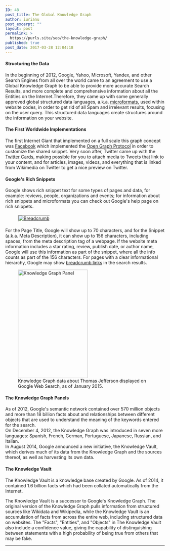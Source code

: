 ```yaml
---
ID: 48
post_title: The Global Knowledge Graph
author: iurianu
post_excerpt: ""
layout: post
permalink: >
  https://purls.site/seo/the-knowledge-graph/
published: true
post_date: 2017-03-28 12:04:18
---
```

<section>
<h4>Structuring the Data</h4>

In the beginning of 2012, Google, Yahoo, Microsoft, Yandex, and other Search Engines from all over the world came to an agreement to use a Global Knowledge Graph to be able to provide more accurate Search Results, and more complete and comprehensive information about all the Entities on the Internet.Therefore, they came up with some generally approved global structured data languages, a.k.a. <a class="alternate-url" title="Microformats" href="http://microformats.org/wiki/what-are-microformats" target="_blank">microformats</a>, used within website codes, in order to get rid of all Spam and irrelevant results, focusing on the user query.
This structured data languages create structures around the information on your website.

<h4>The First Worldwide Implementations</h4>

The first Internet Giant that implemented on a full scale this graph concept was <a class="alternate-url" title="Facebook" href="https://en.wikipedia.org/wiki/Facebook" target="_blank">Facebook</a> which implemented the <a class="alternate-url" title="OpenGraph Protocol" href="https://en.wikipedia.org/wiki/Facebook_Platform#Open_Graph_protocol" target="_blank"> Open Graph Protocol</a> in order to customize the shared snippet.
Very soon after, Twitter came up with the <a class="alternate-url" title="Twitter Cards" href="https://www.mediawiki.org/wiki/Extension:TwitterCards" target="_blank">Twitter Cards</a>, making possible for you to attach media to Tweets that link to your content, and for articles, images, videos, and everything that is linked from Wikimedia on Twitter to get a nice preview on Twitter.

<h4>Google's Rich Snippets</h4>

Google shows rich snippet text for some types of pages and data, for example: reviews, people, organizations and events; for information about rich snippets and microformats you can check out Google's help page on rich snippets.
<figure class="half-image"><a class="knk-link" href="http://purls.site/wp-content/uploads/2017/03/breadcrumbs.png"><img class="knk-image" style="border: 2px inset white; margin: 5px auto;" src="http://purls.site/wp-content/uploads/2017/03/breadcrumbs.png" alt="Breadcrumb" /></a></figure>

For the Page Title, Google will show up to 70 characters, and for the Snippet (a.k.a. Meta Description), it can show up to 156 characters, including spaces, from the meta description tag of a webpage.
If the website meta information includes a star rating, review, publish date, or author name, Google will use this information as part of the snippet, where all the info counts as part of the 156 characters.
For pages with a clear informational hierarchy, Google may show <a class="alternate-url" title="Breadcrumb Links" href="https://developers.google.com/structured-data/breadcrumbs#about_breadcrumbs" target="_blank">breadcrumb links</a> in the search results.

<figure class="half-image"><a class="alternate-url" title="Knowledge Graph Panel" href="https://en.wikipedia.org/wiki/Knowledge_Graph" target="_blank"><img src="http://purls.site/wp-content/uploads/2017/03/Google_Knowledge_Panel.png" alt="Knowledge Graph Panel" width="220" height="343" /></a>
<figcaption>Knowledge Graph data about Thomas Jefferson displayed on Google Web Search, as of January 2015.</figcaption></figure>

<h4>The Knowledge Graph Panels</strong></h4>

As of 2012, Google's semantic network contained over 570 million objects and more than 18 billion facts about and relationships between different objects that are used to understand the meaning of the keywords entered for the search.<br>
On December 4, 2012, the Knowledge Graph was introduced in seven more languages: Spanish, French, German, Portuguese, Japanese, Russian, and Italian.<br>
In August 2014, Google announced a new initiative, the Knowledge Vault, which derives much of its data from the Knowledge Graph and the sources thereof, as well as harvesting its own data.

<h4>The Knowledge Vault</h4>

The Knowledge Vault is a knowledge base created by Google. As of 2014, it contained 1.6 billion facts which had been collated automatically from the Internet.

The Knowledge Vault is a successor to Google's Knowledge Graph. The original version of the Knowledge Graph pulls information from structured sources like Wikidata and Wikipedia, while the Knowledge Vault is an accumulation of facts from across the entire web, including structured data on websites.
The "Facts", "Entities", and "Objects" in The Knowledge Vault also include a confidence value, giving the capability of distinguishing between statements with a high probability of being true from others that may be fake.
<hr>
&nbsp;

</section>